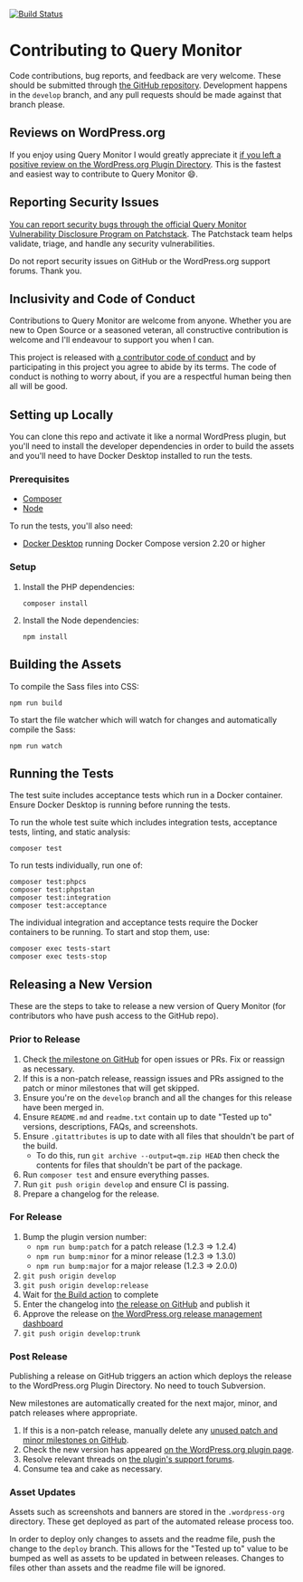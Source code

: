 [![Build Status](https://img.shields.io/badge/build-passing-brightgreen.svg?style=flat-square)](https://github.com/johnbillion/query-monitor/actions)

# Contributing to Query Monitor

Code contributions, bug reports, and feedback are very welcome. These should be submitted through [the GitHub repository](https://github.com/johnbillion/query-monitor). Development happens in the `develop` branch, and any pull requests should be made against that branch please.

## Reviews on WordPress.org

If you enjoy using Query Monitor I would greatly appreciate it <a href="https://wordpress.org/support/plugin/query-monitor/reviews/">if you left a positive review on the WordPress.org Plugin Directory</a>. This is the fastest and easiest way to contribute to Query Monitor 😄.

## Reporting Security Issues

[You can report security bugs through the official Query Monitor Vulnerability Disclosure Program on Patchstack](https://patchstack.com/database/vdp/query-monitor). The Patchstack team helps validate, triage, and handle any security vulnerabilities.

Do not report security issues on GitHub or the WordPress.org support forums. Thank you.

## Inclusivity and Code of Conduct

Contributions to Query Monitor are welcome from anyone. Whether you are new to Open Source or a seasoned veteran, all constructive contribution is welcome and I'll endeavour to support you when I can.

This project is released with <a href="https://github.com/johnbillion/query-monitor/blob/develop/CODE_OF_CONDUCT.md">a contributor code of conduct</a> and by participating in this project you agree to abide by its terms. The code of conduct is nothing to worry about, if you are a respectful human being then all will be good.

## Setting up Locally

You can clone this repo and activate it like a normal WordPress plugin, but you'll need to install the developer dependencies in order to build the assets and you'll need to have Docker Desktop installed to run the tests.

### Prerequisites

* [Composer](https://getcomposer.org/)
* [Node](https://nodejs.org/)

To run the tests, you'll also need:

* [Docker Desktop](https://www.docker.com/desktop) running Docker Compose version 2.20 or higher

### Setup

1. Install the PHP dependencies:

       composer install

2. Install the Node dependencies:

       npm install

## Building the Assets

To compile the Sass files into CSS:

	npm run build

To start the file watcher which will watch for changes and automatically compile the Sass:

	npm run watch

## Running the Tests

The test suite includes acceptance tests which run in a Docker container. Ensure Docker Desktop is running before running the tests.

To run the whole test suite which includes integration tests, acceptance tests, linting, and static analysis:

	composer test

To run tests individually, run one of:

	composer test:phpcs
	composer test:phpstan
	composer test:integration
	composer test:acceptance

The individual integration and acceptance tests require the Docker containers to be running. To start and stop them, use:

	composer exec tests-start
	composer exec tests-stop

## Releasing a New Version

These are the steps to take to release a new version of Query Monitor (for contributors who have push access to the GitHub repo).

### Prior to Release

1. Check [the milestone on GitHub](https://github.com/johnbillion/query-monitor/milestones) for open issues or PRs. Fix or reassign as necessary.
1. If this is a non-patch release, reassign issues and PRs assigned to the patch or minor milestones that will get skipped.
1. Ensure you're on the `develop` branch and all the changes for this release have been merged in.
1. Ensure `README.md` and `readme.txt` contain up to date "Tested up to" versions, descriptions, FAQs, and screenshots.
1. Ensure `.gitattributes` is up to date with all files that shouldn't be part of the build.
   - To do this, run `git archive --output=qm.zip HEAD` then check the contents for files that shouldn't be part of the package.
1. Run `composer test` and ensure everything passes.
1. Run `git push origin develop` and ensure CI is passing.
1. Prepare a changelog for the release.

### For Release

1. Bump the plugin version number:
   - `npm run bump:patch` for a patch release (1.2.3 => 1.2.4)
   - `npm run bump:minor` for a minor release (1.2.3 => 1.3.0)
   - `npm run bump:major` for a major release (1.2.3 => 2.0.0)
1. `git push origin develop`
1. `git push origin develop:release`
1. Wait for [the Build action](https://github.com/johnbillion/query-monitor/actions/workflows/build.yml) to complete
1. Enter the changelog into [the release on GitHub](https://github.com/johnbillion/query-monitor/releases) and publish it
1. Approve the release on [the WordPress.org release management dashboard](https://wordpress.org/plugins/developers/releases/)
1. `git push origin develop:trunk`

### Post Release

Publishing a release on GitHub triggers an action which deploys the release to the WordPress.org Plugin Directory. No need to touch Subversion.

New milestones are automatically created for the next major, minor, and patch releases where appropriate.

1. If this is a non-patch release, manually delete any [unused patch and minor milestones on GitHub](https://github.com/johnbillion/query-monitor/milestones).
1. Check the new version has appeared [on the WordPress.org plugin page](https://wordpress.org/plugins/query-monitor/).
1. Resolve relevant threads on [the plugin's support forums](https://wordpress.org/support/plugin/query-monitor/).
1. Consume tea and cake as necessary.

### Asset Updates

Assets such as screenshots and banners are stored in the `.wordpress-org` directory. These get deployed as part of the automated release process too.

In order to deploy only changes to assets and the readme file, push the change to the `deploy` branch. This allows for the "Tested up to" value to be bumped as well as assets to be updated in between releases. Changes to files other than assets and the readme file will be ignored.
